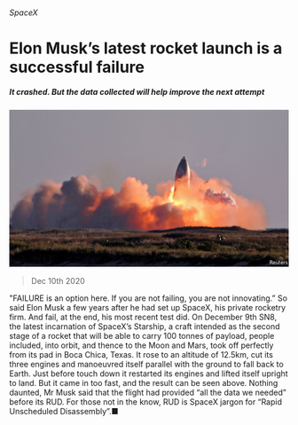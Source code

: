 ###### SpaceX

# Elon Musk’s latest rocket launch is a successful failure 

##### It crashed. But the data collected will help improve the next attempt 

![image](images/20201212_STP004.jpg) 

> Dec 10th 2020 


"FAILURE is an option here. If you are not failing, you are not innovating.” So said Elon Musk a few years after he had set up SpaceX, his private rocketry firm. And fail, at the end, his most recent test did. On December 9th SN8, the latest incarnation of SpaceX’s Starship, a craft intended as the second stage of a rocket that will be able to carry 100 tonnes of payload, people included, into orbit, and thence to the Moon and Mars, took off perfectly from its pad in Boca Chica, Texas. It rose to an altitude of 12.5km, cut its three engines and manoeuvred itself parallel with the ground to fall back to Earth. Just before touch down it restarted its engines and lifted itself upright to land. But it came in too fast, and the result can be seen above. Nothing daunted, Mr Musk said that the flight had provided “all the data we needed” before its RUD. For those not in the know, RUD is SpaceX jargon for “Rapid Unscheduled Disassembly”.■

